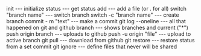 init --- initialize
status --- get status
add --- add a file (or . for all)
switch "branch name" --- switch branch
switch -c "branch name" --- create branch
commit - m "text" --- make a commit
git log --oneline --- all that happened on git and github
branch --- shows branches and current ("\*")
push origin branch --- uploads to github
push -u origin "file" --- upload to active branch
git pull --- download from github
git restore --- restore status from a set commit
git ignore --- define files that never will be shared
